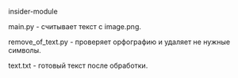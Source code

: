 insider-module

main.py - считывает текст с image.png.


remove_of_text.py - проверяет орфографию и удаляет не нужные символы.


text.txt - готовый текст после обработки.
